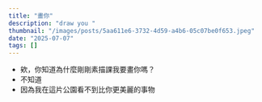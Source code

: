 ```yaml
---
title: "畫你"
description: "draw you "
thumbnail: "/images/posts/5aa611e6-3732-4d59-a4b6-05c07be0f653.jpeg"
date: "2025-07-07"
tags: []
---
```

- 欸，你知道為什麼剛剛素描課我要畫你嗎？
- 不知道
- 因為我在這片公園看不到比你更美麗的事物
